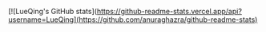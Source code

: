 [![LueQing's GitHub stats](https://github-readme-stats.vercel.app/api?username=LueQing](https://github.com/anuraghazra/github-readme-stats)
